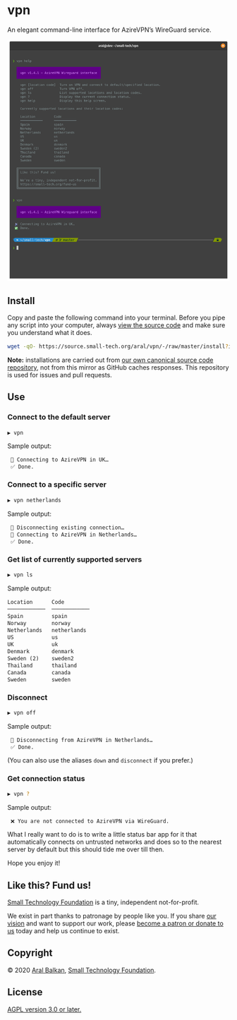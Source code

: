 # vpn

An elegant command-line interface for AzireVPN’s WireGuard service.

![Screenshot](screenshot.png)

## Install

Copy and paste the following command into your terminal. Before you pipe any script into your computer, always [view the source code](https://source.small-tech.org/aral/vpn/-/raw/master/install) and make sure you understand what it does.

```sh
wget -qO- https://source.small-tech.org/aral/vpn/-/raw/master/install?inline=false | bash
```

__Note:__ installations are carried out from [our own canonical source code repository](https://source.small-tech.org/aral/vpn/), not from this mirror as GitHub caches responses. This repository is used for issues and pull requests.

## Use

### Connect to the default server

```sh
▶ vpn
```

Sample output:

```
 📡 Connecting to AzireVPN in UK…
 ✅ Done.
```

### Connect to a specific server

```sh
▶ vpn netherlands
```

Sample output:

```
 👋 Disconnecting existing connection…
 📡 Connecting to AzireVPN in Netherlands…
 ✅ Done.
```

### Get list of currently supported servers

```sh
▶ vpn ls
```

Sample output:

```
Location      Code
────────────  ────────────
Spain         spain
Norway        norway
Netherlands   netherlands
US            us
UK            uk
Denmark       denmark
Sweden (2)    sweden2
Thailand      thailand
Canada        canada
Sweden        sweden
```

### Disconnect

```sh
▶ vpn off
```

Sample output:

```
 👋 Disconnecting from AzireVPN in Netherlands…
 ✅ Done.
```

(You can also use the aliases `down` and `disconnect` if you prefer.)

### Get connection status

```sh
▶ vpn ?
```

Sample output:

```
 ❌ You are not connected to AzireVPN via WireGuard.
```

What I really want to do is to write a little status bar app for it that automatically connects on untrusted networks and does so to the nearest server by default but this should tide me over till then.

Hope you enjoy it!

## Like this? Fund us!

[Small Technology Foundation](https://small-tech.org) is a tiny, independent not-for-profit.

We exist in part thanks to patronage by people like you. If you share [our vision](https://small-tech.org/about/#small-technology) and want to support our work, please [become a patron or donate to us](https://small-tech.org/fund-us) today and help us continue to exist.

## Copyright

&copy; 2020 [Aral Balkan](https://ar.al), [Small Technology Foundation](https://small-tech.org).

## License

[AGPL version 3.0 or later.](https://www.gnu.org/licenses/agpl-3.0.en.html)
